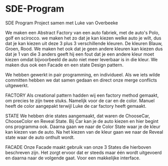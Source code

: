 # SDE-Program
SDE Program Project samen met Luke van Overbeeke

We maken een Abstract Factory van een auto fabriek, met de auto's Polo, golf en scirocco.
we maken het zo dat je kan kiezen welke auto je wilt, dus dat je kan kiezen uit deze 3 plus 3 verschillende kleuren.
De kleuren Blauw, Groen, Rood. 
We maken het ook dat je geen andere kleuren kan kiezen dus dat je 1 van die 3 anders geeft hij een fout dat je een andere kleur moet kiezen
omdat bijvoorbeeld de auto niet meer leverbaar is in die kleur.
We maken dus ook een Facade en een state Design pattern.

We hebben gewerkt in pair programming, en individueel. Als we iets wilde committen hebben we dat samen gedaan en direct onze merge conflicts uitgewerkt.

FACTORY 
Als creational pattern hadden wij een factory method gemaakt, om precies te zijn twee stuks. Namelijk voor de car en de color. Manuel heeft de color aangepakt
terwijl Luke de car factory heeft gemaakt. 

STATE
We hebben drie states aangemaakt, dat waren de ChooseCar, ChooseColor en Reveal State. Bij Car kan je de auto kiezen en hier begint ons programma ook.
Daarna gaan we naar de Color State waar je de kleur kan kiezen van de auto. Na het kiezen van de kleur gaan we naar de Reveal state waar de auto onthult wordt.

FACADE
Onze Facade maakt gebruik van onze 3 States die hierboven beschreven zijn. Het zorgt ervoor dat er steeds maar één wordt uitgevoerd en daarna naar de volgende gaat.
Voor een makkelijke interface.

